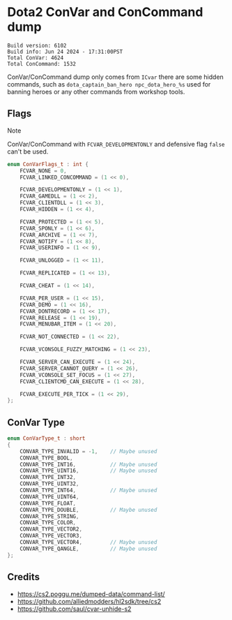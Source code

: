 # Dota2 ConVar and ConCommand dump

```
Build version: 6102
Build info: Jun 24 2024 - 17:31:00PST
Total ConVar: 4624
Total ConCommand: 1532
```

ConVar/ConCommand dump only comes from `ICvar` there are some hidden commands, such as `dota_captain_ban_hero npc_dota_hero_%s` used for banning heroes or any other commands from workshop tools.

## Flags
> [!NOTE]  
> ConVar/ConCommand with `FCVAR_DEVELOPMENTONLY` and defensive flag `false` can't be used.

```c++
enum ConVarFlags_t : int {
	FCVAR_NONE = 0,
	FCVAR_LINKED_CONCOMMAND = (1 << 0),

	FCVAR_DEVELOPMENTONLY = (1 << 1),
	FCVAR_GAMEDLL = (1 << 2),
	FCVAR_CLIENTDLL = (1 << 3),	
	FCVAR_HIDDEN = (1 << 4),

	FCVAR_PROTECTED = (1 << 5),
	FCVAR_SPONLY = (1 << 6),
	FCVAR_ARCHIVE = (1 << 7),
	FCVAR_NOTIFY = (1 << 8),
	FCVAR_USERINFO = (1 << 9),

	FCVAR_UNLOGGED = (1 << 11),

	FCVAR_REPLICATED = (1 << 13),

	FCVAR_CHEAT = (1 << 14),

	FCVAR_PER_USER = (1 << 15),
	FCVAR_DEMO = (1 << 16),
	FCVAR_DONTRECORD = (1 << 17),
	FCVAR_RELEASE = (1 << 19),
	FCVAR_MENUBAR_ITEM = (1 << 20),

	FCVAR_NOT_CONNECTED = (1 << 22),

	FCVAR_VCONSOLE_FUZZY_MATCHING = (1 << 23),

	FCVAR_SERVER_CAN_EXECUTE = (1 << 24),
	FCVAR_SERVER_CANNOT_QUERY = (1 << 26),
	FCVAR_VCONSOLE_SET_FOCUS = (1 << 27),
	FCVAR_CLIENTCMD_CAN_EXECUTE = (1 << 28),

	FCVAR_EXECUTE_PER_TICK = (1 << 29),
};
```

## ConVar Type
```c++
enum ConVarType_t : short
{
	CONVAR_TYPE_INVALID = -1,    // Maybe unused
	CONVAR_TYPE_BOOL,
	CONVAR_TYPE_INT16,           // Maybe unused
	CONVAR_TYPE_UINT16,          // Maybe unused
	CONVAR_TYPE_INT32,
	CONVAR_TYPE_UINT32,
	CONVAR_TYPE_INT64,           // Maybe unused
	CONVAR_TYPE_UINT64,
	CONVAR_TYPE_FLOAT,
	CONVAR_TYPE_DOUBLE,          // Maybe unused
	CONVAR_TYPE_STRING,
	CONVAR_TYPE_COLOR,
	CONVAR_TYPE_VECTOR2,
	CONVAR_TYPE_VECTOR3,
	CONVAR_TYPE_VECTOR4,         // Maybe unused
	CONVAR_TYPE_QANGLE,          // Maybe unused
};
```

## Credits
- https://cs2.poggu.me/dumped-data/command-list/
- https://github.com/alliedmodders/hl2sdk/tree/cs2
- https://github.com/saul/cvar-unhide-s2